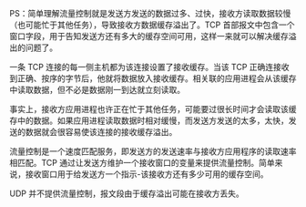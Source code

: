 PS：简单理解流量控制就是发送方发送的数据过多、过快，接收方读取数据较慢（也可能忙于其他任务），导致接收方数据缓存溢出了。TCP 首部报文中包含一个窗口字段，用于告知发送方还有多大的缓存空间可用，这样一来就可以解决缓存溢出的问题了。

一条 TCP 连接的每一侧主机都为该连接设置了接收缓存。当该 TCP 正确连接收到正确、按序的字节后，他就将数据放入接收缓存。相关联的应用进程会从该缓存中读取数据，但不必是数据刚一到达就立刻读取。

事实上，接收方应用进程也许正在忙于其他任务，可能要过很长时间才会读取该缓存中的数据。如果应用进程读取数据时相对缓慢，而发送方发送的太多，太快，发送的数据就会很容易使该连接的接收缓存溢出。

流量控制是一个速度匹配服务，即发送方的发送速率与接收方应用程序的读取速率相匹配。TCP 通过让发送方维护一个接收窗口的变量来提供流量控制。简单来说，接收窗口用于给发送方一个指示-该接收方还有多少可用的缓存空间。

UDP 并不提供流量控制，报文段由于缓存溢出可能在接收方丢失。